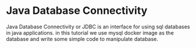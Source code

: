 # Java Database Connectivity
Java Database Connectivity or JDBC is an interface for using sql databases in java applications.
in this tutorial we use mysql docker image as the database and write some simple code to manipulate database.
